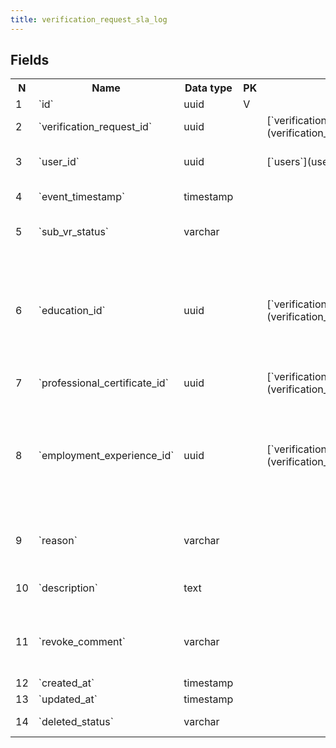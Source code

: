 ```yaml
---
title: verification_request_sla_log 
---
```


## Fields

<table style="width: 100%">
    <colgroup>
       <col span="1" style="width: 3%;"/>
       <col span="1" style="width: 12%;"/>
       <col span="1" style="width: 10%;"/>
       <col span="1" style="width: 3%;"/>
       <col span="1" style="width: 12%;"/>
       <col span="1" style="width: 60%;"/>
    </colgroup>
  <tr>
    <th>N</th>
    <th>Name</th>
    <th>Data type</th>
    <th>PK</th>
    <th>FK</th>
    <th>Description</th>
  </tr>
<tr><td>1</td><td>`id`</td><td>uuid</td><td>V</td><td></td><td>autogenerated</td></tr>
<tr><td>2</td><td>`verification_request_id`</td><td>uuid</td><td></td><td>[`verification_requests`](verification_requests.md)</td><td>VR that is being processed</td></tr>
<tr><td>3</td><td>`user_id`</td><td>uuid</td><td></td><td>[`users`](users.md)</td><td>User that changed sub-VR status</td></tr>
<tr><td>4</td><td>`event_timestamp`</td><td>timestamp</td><td></td><td></td><td>Time (UTC) of the event</td></tr>
<tr><td>5</td><td>`sub_vr_status`</td><td>varchar</td><td></td><td></td><td>Status of sub-vr that was set at event_timestamp</td></tr>
<tr><td>6</td><td>`education_id`</td><td>uuid</td><td></td><td>[`verification_request_education`](verification_request_education.md)</td><td>reference to sub_vr that has changed status. If this field is not null, then references to other types of sub-vrs must be null</td></tr>
<tr><td>7</td><td>`professional_certificate_id`</td><td>uuid</td><td></td><td>[`verification_request_professional_certificate`](verification_request_professional_certificate.md)</td><td>verification</td></tr>
<tr><td>8</td><td>`employment_experience_id`</td><td>uuid</td><td></td><td>[`verification_request_employment`](verification_request_employment.md)</td><td>reference to sub_vr that has changed status. If this field is not null, then references to other types of sub-vrs must be null</td></tr>
<tr><td>9</td><td>`reason`</td><td>varchar</td><td></td><td></td><td>Arbitrary string e.g. 'Educational institute does not respond'</td></tr>
<tr><td>10</td><td>`description`</td><td>text</td><td></td><td></td><td>Detailed description of the hold</td></tr>
<tr><td>11</td><td>`revoke_comment`</td><td>varchar</td><td></td><td></td><td>Arbitrary string - a description of how/why the hold was revoked</td></tr>
<tr><td>12</td><td>`created_at`</td><td>timestamp</td><td></td><td></td><td></td></tr>
<tr><td>13</td><td>`updated_at`</td><td>timestamp</td><td></td><td></td><td></td></tr>
<tr><td>14</td><td>`deleted_status`</td><td>varchar</td><td></td><td></td><td>ACTIVE, DELETED</td></tr>

</table>